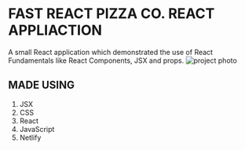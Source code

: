 # FAST REACT PIZZA CO. REACT APPLIACTION

A small React application which demonstrated the use of React Fundamentals like React Components, JSX and props.
![project photo](https://github.com/anupam1209/react-learning/assets/54218987/e82d97cc-9f43-4c59-85de-7e196fbf61e0)


## MADE USING
1. JSX
2. CSS
3. React
4. JavaScript
5. Netlify
